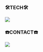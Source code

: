 <div>
  <h3>🛠️TECH🛠️</h3>
  <img src="https://img.shields.io/badge/c%23-%23239120.svg?style=for-the-badge&logo=c-sharp&logoColor=white"/>




  
  <h3>☎️CONTACT☎️</h3>
  <a href="mailto:haeunn728@gmail.com><img src=https://img.shields.io/badge/Gmail-D14836?style=for-the-badge&logo=gmail&logoColor=white&link=mailto:haeunn728@gmail.com"/></a>
  <a href="https://www.instagram.com/haeunyun__"><img src="https://img.shields.io/badge/Instagram-%23E4405F.svg?style=for-the-badge&logo=Instagram&logoColor=white&link=https://www.instagram.com/haeunyun__"/></a>
  
</div>
